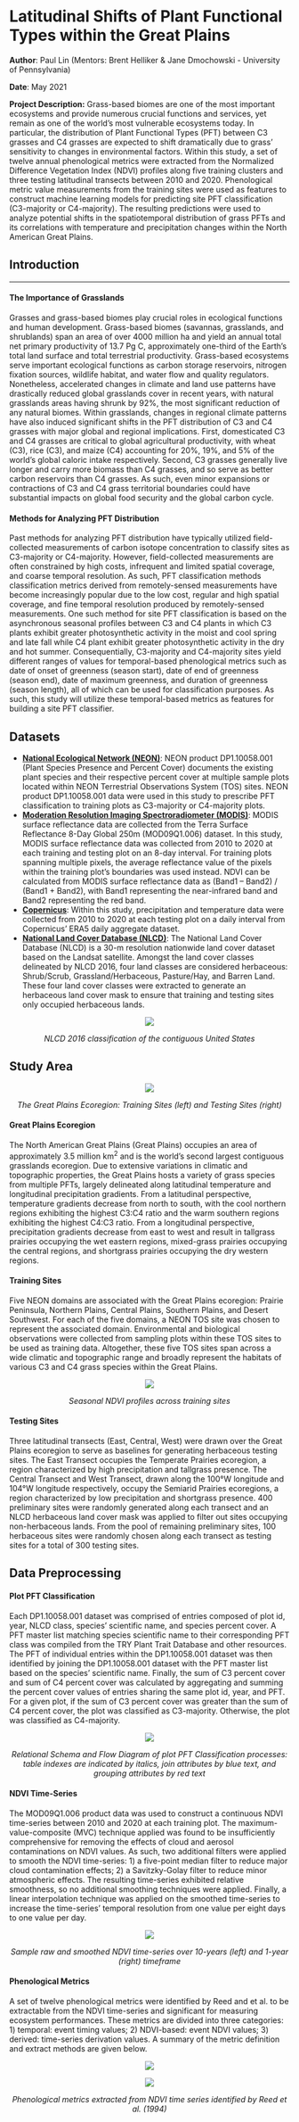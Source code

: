 # Latitudinal Shifts of Plant Functional Types within the Great Plains
**Author**: Paul Lin (Mentors: Brent Helliker & Jane Dmochowski - University of Pennsylvania)

**Date**: May 2021

**Project Description:** 
Grass-based biomes are one of the most important ecosystems and provide numerous crucial functions and services, yet remain as one of the world’s most vulnerable ecosystems today. In particular, the distribution of Plant Functional Types (PFT) between C3 grasses and C4 grasses are expected to shift dramatically due to grass’ sensitivity to changes in environmental factors. Within this study, a set of twelve annual phenological metrics were extracted from the Normalized Difference Vegetation Index (NDVI) profiles along five training clusters and three testing latitudinal transects between 2010 and 2020. Phenological metric value measurements from the training sites were used as features to construct machine learning models for predicting site PFT classification (C3-majority or C4-majority). The resulting predictions were used to analyze potential shifts in the spatiotemporal distribution of grass PFTs and its correlations with temperature and precipitation changes within the North American Great Plains. 

## Introduction
---
#### The Importance of Grasslands
Grasses and grass-based biomes play crucial roles in ecological functions and human development. Grass-based biomes (savannas, grasslands, and shrublands) span an area of over 4000 million ha and yield an annual total net primary productivity of 13.7 Pg C, approximately one-third of the Earth’s total land surface and total terrestrial productivity. Grass-based ecosystems serve important ecological functions as carbon storage reservoirs, nitrogen fixation sources, wildlife habitat, and water flow and quality regulators. Nonetheless, accelerated changes in climate and land use patterns have drastically reduced global grasslands cover in recent years, with natural grasslands areas having shrunk by 92%, the most significant reduction of any natural biomes. Within grasslands, changes in regional climate patterns have also induced significant shifts in the PFT distribution of C3 and C4 grasses with major global and regional implications. First, domesticated C3 and C4 grasses are critical to global agricultural productivity, with wheat (C3), rice (C3), and maize (C4) accounting for 20%, 19%, and 5% of the world’s global caloric intake respectively. Second, C3 grasses generally live longer and carry more biomass than C4 grasses, and so serve as better carbon reservoirs than C4 grasses. As such, even minor expansions or contractions of C3 and C4 grass territorial boundaries could have substantial impacts on global food security and the global carbon cycle.
#### Methods for Analyzing PFT Distribution
Past methods for analyzing PFT distribution have typically utilized field-collected measurements of carbon isotope concentration to classify sites as C3-majority or C4-majority. However, field-collected measurements are often constrained by high costs, infrequent and limited spatial coverage, and coarse temporal resolution. As such, PFT classification methods classification metrics derived from remotely-sensed measurements have become increasingly popular due to the low cost, regular and high spatial coverage, and fine temporal resolution produced by remotely-sensed measurements. One such method for site PFT classification is based on the asynchronous seasonal profiles between C3 and C4 plants in which C3 plants exhibit greater photosynthetic activity in the moist and cool spring and late fall while C4 plant exhibit greater photosynthetic activity in the dry and hot summer. Consequentially, C3-majority and C4-majority sites yield different ranges of values for temporal-based phenological metrics such as date of onset of greenness (season start), date of end of greenness (season end), date of maximum greenness, and duration of greenness (season length), all of which can be used for classification purposes. As such, this study will utilize these temporal-based metrics as features for building a site PFT classifier.

## Datasets
- **[National Ecological Network (NEON)](https://data.neonscience.org/data-products/DP1.10058.001)**: NEON product DP1.10058.001 (Plant Species Presence and Percent Cover) documents the existing plant species and their respective percent cover at multiple sample plots located within NEON Terrestrial Observations System (TOS) sites. NEON product DP1.10058.001 data were used in this study to prescribe PFT classification to training plots as C3-majority or C4-majority plots.
- **[Moderation Resolution Imaging Spectroradiometer (MODIS)](https://developers.google.com/earth-engine/datasets/catalog/MODIS_006_MOD09Q1)**: MODIS surface reflectance data are collected from the Terra Surface Reflectance 8-Day Global 250m (MOD09Q1.006) dataset. In this study, MODIS surface reflectance data was collected from 2010 to 2020 at each training and testing plot on an 8-day interval. For training plots spanning multiple pixels, the average reflectance value of the pixels within the training plot’s boundaries was used instead. NDVI can be calculated from MODIS surface reflectance data as (Band1 – Band2) / (Band1 + Band2), with Band1 representing the near-infrared band and Band2 representing the red band.
- **[Copernicus](https://developers.google.com/earth-engine/datasets/catalog/COPERNICUS_S2_SR)**: Within this study, precipitation and temperature data were collected from 2010 to 2020 at each testing plot on a daily interval from Copernicus’ ERA5 daily aggregate dataset.
- **[National Land Cover Database (NLCD)](https://www.mrlc.gov/national-land-cover-database-nlcd-2016)**: The National Land Cover Database (NLCD) is a 30-m resolution nationwide land cover dataset based on the Landsat satellite. Amongst the land cover classes delineated by NLCD 2016, four land classes are considered herbaceous: Shrub/Scrub, Grassland/Herbaceous, Pasture/Hay, and Barren Land. These four land cover classes were extracted to generate an herbaceous land cover mask to ensure that training and testing sites only occupied herbaceous lands.
<p align = "center"><img src="https://github.com/paulslin/paulslin.github.io/blob/main/images/Lat_Shift/NLCD.PNG?raw=true"></p>
<p align = "center"><i>NLCD 2016 classification of the contiguous United States </i></p>

## Study Area
<p align = "center"><img src="https://github.com/paulslin/paulslin.github.io/blob/main/images/Lat_Shift/Training_Testing_Sites.PNG?raw=true"></p>
<p align = "center"><i>The Great Plains Ecoregion: Training Sites (left) and Testing Sites (right)</i></p>

#### Great Plains Ecoregion
The North American Great Plains (Great Plains) occupies an area of approximately 3.5 million km<sup>2</sup> and is the world’s second largest contiguous grasslands ecoregion. Due to extensive variations in climatic and topographic properties, the Great Plains hosts a variety of grass species from multiple PFTs, largely delineated along latitudinal temperature and longitudinal precipitation gradients. From a latitudinal perspective, temperature gradients decrease from north to south, with the cool northern regions exhibiting the highest C3:C4 ratio and the warm southern regions exhibiting the highest C4:C3 ratio. From a longitudinal perspective, precipitation gradients decrease from east to west and result in tallgrass prairies occupying the wet eastern regions, mixed-grass prairies occupying the central regions, and shortgrass prairies occupying the dry western regions.

#### Training Sites
Five NEON domains are associated with the Great Plains ecoregion: Prairie Peninsula, Northern Plains, Central Plains, Southern Plains, and Desert Southwest. For each of the five domains, a NEON TOS site was chosen to represent the associated domain. Environmental and biological observations were collected from sampling plots within these TOS sites to be used as training data. Altogether, these five TOS sites span across a wide climatic and topographic range and broadly represent the habitats of various C3 and C4 grass species within the Great Plains.
<p align = "center"><img src="https://github.com/paulslin/paulslin.github.io/blob/main/images/Lat_Shift/seasonal_profiles.PNG?raw=true"></p>
<p align = "center"><i>Seasonal NDVI profiles across training sites</i></p>

#### Testing Sites
Three latitudinal transects (East, Central, West) were drawn over the Great Plains ecoregion to serve as baselines for generating herbaceous testing sites. The East Transect occupies the Temperate Prairies ecoregion, a region characterized by high precipitation and tallgrass presence. The Central Transect and West Transect, drawn along the 100°W longitude and 104°W longitude respectively, occupy the Semiarid Prairies ecoregions, a region characterized by low precipitation and shortgrass presence. 400 preliminary sites were randomly generated along each transect and an NLCD herbaceous land cover mask was applied to filter out sites occupying non-herbaceous lands. From the pool of remaining preliminary sites, 100 herbaceous sites were randomly chosen along each transect as testing sites for a total of 300 testing sites.

## Data Preprocessing
#### Plot PFT Classification
Each DP1.10058.001 dataset was comprised of entries composed of plot id, year, NLCD class, species’ scientific name, and species percent cover. A PFT master list matching species scientific name to their corresponding PFT class was compiled from the TRY Plant Trait Database and other resources. The PFT of individual entries within the DP1.10058.001 dataset was then identified by joining the DP1.10058.001 dataset with the PFT master list based on the species’ scientific name. Finally, the sum of C3 percent cover and sum of C4 percent cover was calculated by aggregating and summing the percent cover values of entries sharing the same plot id, year, and PFT. For a given plot, if the sum of C3 percent cover was greater than the sum of C4 percent cover, the plot was classified as C3-majority. Otherwise, the plot was classified as C4-majority.
<p align = "center"><img src="https://github.com/paulslin/paulslin.github.io/blob/main/images/Lat_Shift/Relational_Schema.png?raw=true"></p>
<p align = "center"><i>Relational Schema and Flow Diagram of plot PFT Classification processes: table indexes are indicated by italics, join attributes by blue text, and grouping attributes by red text</i></p>
  
#### NDVI Time-Series
The MOD09Q1.006 product data was used to construct a continuous NDVI time-series between 2010 and 2020 at each training plot. The maximum-value-composite (MVC) technique applied was found to be insufficiently comprehensive for removing the effects of cloud and aerosol contaminations on NDVI values. As such, two additional filters were applied to smooth the NDVI time-series: 1) a five-point median filter to reduce major cloud contamination effects; 2) a Savitzky-Golay filter to reduce minor atmospheric effects. The resulting time-series exhibited relative smoothness, so no additional smoothing techniques were applied. Finally, a linear interpolation technique was applied on the smoothed time-series to increase the time-series’ temporal resolution from one value per eight days to one value per day.
<p align = "center"><img src="https://github.com/paulslin/paulslin.github.io/blob/main/images/Lat_Shift/Time_Series.PNG?raw=true"></p>
<p align = "center"><i>Sample raw and smoothed NDVI time-series over 10-years (left) and 1-year (right) timeframe</i></p>
  
#### Phenological Metrics
A set of twelve phenological metrics were identified by Reed and et al. to be extractable from the NDVI time-series and significant for measuring ecosystem performances. These metrics are divided into three categories: 1) temporal: event timing values; 2) NDVI-based: event NDVI values; 3) derived: time-series derivation values.  A summary of the metric definition and extract methods are given below.
<p align = "center"><img src="https://github.com/paulslin/paulslin.github.io/blob/main/images/Lat_Shift/Phenological_Metrics_Table.png?raw=true"></p>
<p align = "center"><img src="https://github.com/paulslin/paulslin.github.io/blob/main/images/Lat_Shift/Phenological_Metrics_Graph.png?raw=true"></p>
<p align = "center"><i>Phenological metrics extracted from NDVI time series identified by Reed et al. (1994)</i></p>



